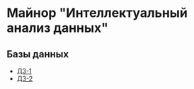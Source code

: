 # Майнор **"Интеллектуальный анализ данных"**

## Базы данных

- [ДЗ-1](DB/hw1/README.md)
- [ДЗ-2](DB/hw2/README.md)